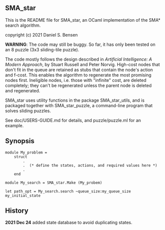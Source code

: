 
## SMA_star ##

This is the README file for SMA_star, an OCaml implementation of the SMA* search algorithm.

copyright (c) 2021 Daniel S. Bensen

**WARNING**: The code may still be buggy. So far, it has only been tested on an 8 puzzle (3x3 sliding-tile puzzle).

The code mostly follows the design described in *Artificial Intelligence: A Modern Approach*, by Stuart Russell and Peter Norvig. High-cost nodes that don't fit in the queue are retained as stubs that contain the node's action and f-cost. This enables the algorithm to regenerate the most promising nodes first. Ineligible nodes, i.e. those with "infinite" cost, are deleted completely; they can't be regenerated unless the parent node is deleted and regenerated.

SMA_star uses utility functions in the package SMA_star_utils, and is packaged together with SMA_star_puzzle, a command-line program that solves sliding puzzles.

See doc/USERS-GUIDE.md for details, and puzzle/puzzle.ml for an example.


## Synopsis ##

	module My_problem =
    	struct
			.
			.  (* define the states, actions, and required values here *)
			.
		end

	module My_search = SMA_star.Make (My_probem)
    
    let path_opt = My_search.search ~queue_size:my_queue_size my_initial_state

## History ##

**2021 Dec 24** added state database to avoid duplicating states. 
